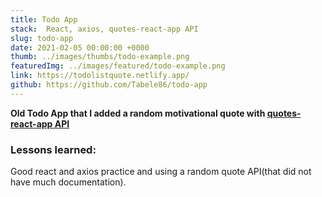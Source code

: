 ```yaml
---
title: Todo App
stack:  React, axios, quotes-react-app API
slug: todo-app
date: 2021-02-05 00:00:00 +0000
thumb: ../images/thumbs/todo-example.png
featuredImg: ../images/featured/todo-example.png
link: https://todolistquote.netlify.app/
github: https://github.com/Tabele86/todo-app
---
```

**Old Todo App that I added a random motivational quote with <a href="https://github.com/ssokurenko/quotes-react-app" target="_blank">quotes-react-app API</a>**

### Lessons learned:
Good react and axios practice and using a random quote API(that did not have much documentation).